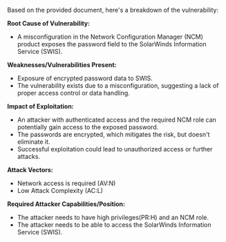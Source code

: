 Based on the provided document, here's a breakdown of the vulnerability:

**Root Cause of Vulnerability:**
- A misconfiguration in the Network Configuration Manager (NCM) product exposes the password field to the SolarWinds Information Service (SWIS).

**Weaknesses/Vulnerabilities Present:**
- Exposure of encrypted password data to SWIS.
- The vulnerability exists due to a misconfiguration, suggesting a lack of proper access control or data handling.

**Impact of Exploitation:**
- An attacker with authenticated access and the required NCM role can potentially gain access to the exposed password.
- The passwords are encrypted, which mitigates the risk, but doesn't eliminate it.
- Successful exploitation could lead to unauthorized access or further attacks.

**Attack Vectors:**
- Network access is required (AV:N)
- Low Attack Complexity (AC:L)

**Required Attacker Capabilities/Position:**
- The attacker needs to have high privileges(PR:H) and an NCM role.
- The attacker needs to be able to access the SolarWinds Information Service (SWIS).